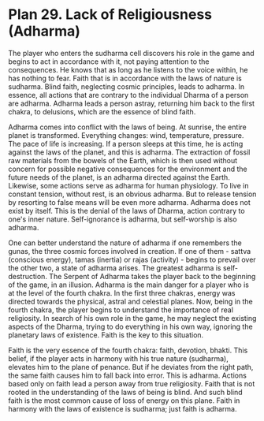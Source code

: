 # Plan 29. Lack of Religiousness (Adharma)

The player who enters the sudharma cell discovers his role in the game and begins to act in accordance with it, not paying attention to the consequences. He knows that as long as he listens to the voice within, he has nothing to fear. Faith that is in accordance with the laws of nature is sudharma. Blind faith, neglecting cosmic principles, leads to adharma. In essence, all actions that are contrary to the individual Dharma of a person are adharma. Adharma leads a person astray, returning him back to the first chakra, to delusions, which are the essence of blind faith.

Adharma comes into conflict with the laws of being. At sunrise, the entire planet is transformed. Everything changes: wind, temperature, pressure. The pace of life is increasing. If a person sleeps at this time, he is acting against the laws of the planet, and this is adharma. The extraction of fossil raw materials from the bowels of the Earth, which is then used without concern for possible negative consequences for the environment and the future needs of the planet, is an adharma directed against the Earth. Likewise, some actions serve as adharma for human physiology. To live in constant tension, without rest, is an obvious adharma. But to release tension by resorting to false means will be even more adharma. Adharma does not exist by itself. This is the denial of the laws of Dharma, action contrary to one's inner nature. Self-ignorance is adharma, but self-worship is also adharma.

One can better understand the nature of adharma if one remembers the gunas, the three cosmic forces involved in creation. If one of them - sattva (conscious energy), tamas (inertia) or rajas (activity) - begins to prevail over the other two, a state of adharma arises. The greatest adharma is self-destruction. The Serpent of Adharma takes the player back to the beginning of the game, in an illusion. Adharma is the main danger for a player who is at the level of the fourth chakra. In the first three chakras, energy was directed towards the physical, astral and celestial planes. Now, being in the fourth chakra, the player begins to understand the importance of real religiosity. In search of his own role in the game, he may neglect the existing aspects of the Dharma, trying to do everything in his own way, ignoring the planetary laws of existence. Faith is the key to this situation.

Faith is the very essence of the fourth chakra: faith, devotion, bhakti. This belief, if the player acts in harmony with his true nature (sudharma), elevates him to the plane of penance. But if he deviates from the right path, the same faith causes him to fall back into error. This is adharma. Actions based only on faith lead a person away from true religiosity. Faith that is not rooted in the understanding of the laws of being is blind. And such blind faith is the most common cause of loss of energy on this plane. Faith in harmony with the laws of existence is sudharma; just faith is adharma.
